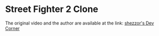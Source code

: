 # Street Fighter 2 Clone

The original video and the author are available at the link: [shezzor's Dev Corner](https://www.youtube.com/playlist?list=PLf9yt-2olqyLxr-vouWl-qk4toUfjF2LC)
